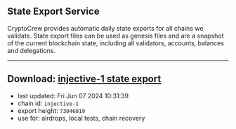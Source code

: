 ## State Export Service
CryptoCrew provides automatic daily state exports for all chains we validate. State export files can be used as genesis files and are a snapshot of the current blockchain state, including all validators, accounts, balances and delegations.

---
**Download: [injective-1 state export](https://dl-eu2.ccvalidators.com/SERVICE/injective/injective-1_export_73046019.json)**
---

- last updated: Fri Jun 07 2024 10:31:39
- chain id: `injective-1`
- export height: `73046019`
- use for: airdrops, local tests, chain recovery

